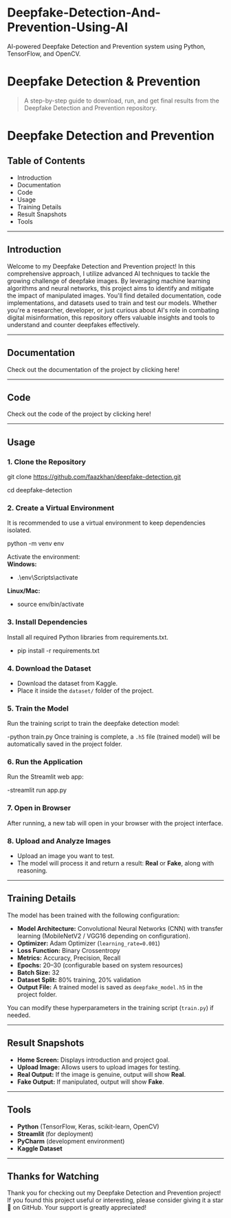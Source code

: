 # Deepfake-Detection-And-Prevention-Using-AI
AI-powered Deepfake Detection and Prevention system using Python, TensorFlow, and OpenCV.
# Deepfake Detection & Prevention

> A step-by-step guide to download, run, and get final results from the Deepfake Detection and Prevention repository.
# Deepfake Detection and Prevention

## Table of Contents
- Introduction  
- Documentation  
- Code  
- Usage  
- Training Details  
- Result Snapshots  
- Tools  

---

## Introduction
Welcome to my Deepfake Detection and Prevention project! In this comprehensive approach, I utilize advanced AI techniques to tackle the growing challenge of deepfake images. By leveraging machine learning algorithms and neural networks, this project aims to identify and mitigate the impact of manipulated images. You'll find detailed documentation, code implementations, and datasets used to train and test our models. Whether you're a researcher, developer, or just curious about AI's role in combating digital misinformation, this repository offers valuable insights and tools to understand and counter deepfakes effectively.

---

## Documentation
Check out the documentation of the project by clicking here!

---

## Code
Check out the code of the project by clicking here!

---

## Usage

### 1. Clone the Repository
git clone https://github.com/faazkhan/deepfake-detection.git

cd deepfake-detection

### 2. Create a Virtual Environment
It is recommended to use a virtual environment to keep dependencies isolated.

python -m venv env

Activate the environment:  
**Windows:**
- .\env\Scripts\activate

**Linux/Mac:**
- source env/bin/activate

### 3. Install Dependencies
Install all required Python libraries from requirements.txt.
- pip install -r requirements.txt

### 4. Download the Dataset
- Download the dataset from Kaggle.  
- Place it inside the `dataset/` folder of the project.  

### 5. Train the Model
Run the training script to train the deepfake detection model:

 -python train.py
 Once training is complete, a `.h5` file (trained model) will be automatically saved in the project folder.

### 6. Run the Application
Run the Streamlit web app:

-streamlit run app.py


### 7. Open in Browser
After running, a new tab will open in your browser with the project interface.

### 8. Upload and Analyze Images
- Upload an image you want to test.  
- The model will process it and return a result: **Real** or **Fake**, along with reasoning.  

---

## Training Details
The model has been trained with the following configuration:
- **Model Architecture:** Convolutional Neural Networks (CNN) with transfer learning (MobileNetV2 / VGG16 depending on configuration).  
- **Optimizer:** Adam Optimizer (`learning_rate=0.001`)  
- **Loss Function:** Binary Crossentropy  
- **Metrics:** Accuracy, Precision, Recall  
- **Epochs:** 20–30 (configurable based on system resources)  
- **Batch Size:** 32  
- **Dataset Split:** 80% training, 20% validation  
- **Output File:** A trained model is saved as `deepfake_model.h5` in the project folder.  

You can modify these hyperparameters in the training script (`train.py`) if needed.  

---

## Result Snapshots
- **Home Screen:** Displays introduction and project goal.  
- **Upload Image:** Allows users to upload images for testing.  
- **Real Output:** If the image is genuine, output will show **Real**.  
- **Fake Output:** If manipulated, output will show **Fake**.  

---

## Tools
- **Python** (TensorFlow, Keras, scikit-learn, OpenCV)  
- **Streamlit** (for deployment)  
- **PyCharm** (development environment)  
- **Kaggle Dataset**  

---

## Thanks for Watching
Thank you for checking out my Deepfake Detection and Prevention project! If you found this project useful or interesting, please consider giving it a star 🌟 on GitHub. Your support is greatly appreciated!



